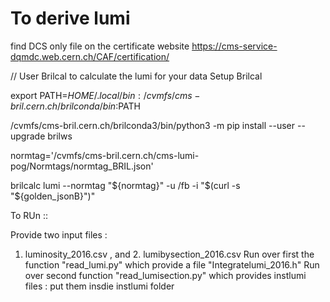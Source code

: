 # To derive lumi

find DCS only file on the certificate website
https://cms-service-dqmdc.web.cern.ch/CAF/certification/

// User Brilcal to calculate the lumi for your data
Setup Brilcal

export PATH=$HOME/.local/bin:/cvmfs/cms-bril.cern.ch/brilconda/bin:$PATH

/cvmfs/cms-bril.cern.ch/brilconda3/bin/python3 -m pip install --user --upgrade brilws

normtag='/cvmfs/cms-bril.cern.ch/cms-lumi-pog/Normtags/normtag_BRIL.json'

brilcalc lumi --normtag "${normtag}" -u /fb -i "$(curl -s "${golden_jsonB}")"

To RUn ::

Provide two input files : 
1. luminosity_2016.csv , and 2. lumibysection_2016.csv
Run over first the function "read_lumi.py" which provide a file "Integratelumi_2016.h"
Run over second function "read_lumisection.py" which provides instlumi files : put them insdie instlumi folder

